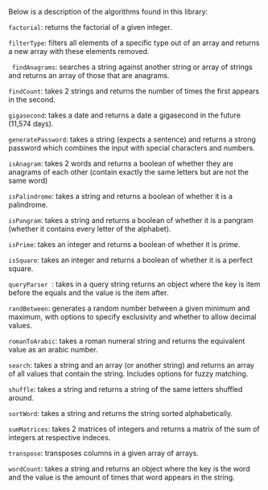 Below is a description of the algorithms found in this library:

```factorial```: returns the factorial of a given integer.

```filterType```: filters all elements of a specific type out of an array and returns a new array with these elements removed.

``` findAnagrams```: searches a string against another string or array of strings and returns an array of those that are anagrams.

```findCount```: takes 2 strings and returns the number of times the first appears in the second.

```gigasecond```: takes a date and returns a date a gigasecond in the future (11,574 days).

```generatePassword```: takes a string (expects a sentence) and returns a strong password which combines the input with special characters and numbers.

```isAnagram```: takes 2 words and returns a boolean of whether they are anagrams of each other (contain exactly the same letters but are not the same word)

```isPalindrome```: takes a string and returns a boolean of whether it is a palindrome.

```isPangram```: takes a string and returns a boolean of whether it is a pangram (whether it contains every letter of the alphabet).

```isPrime```: takes an integer and returns a boolean of whether it is prime.

```isSquare```: takes an integer and returns a boolean of whether it is a perfect square.

```queryParser ```: takes in a query string returns an object where the key is item before the equals and the value is the item after.

```randBetween```: generates a random number between a given minimum and maximum, with options to specify exclusivity and whether to allow decimal values.

```romanToArabic```: takes a roman numeral string and returns the equivalent value as an arabic number.

```search```: takes a string and an array (or another string) and returns an array of all values that contain the string. Includes options for fuzzy matching.

```shuffle```: takes a string and returns a string of the same letters shuffled around.

```sortWord```: takes a string and returns the string sorted alphabetically.

```sumMatrices```: takes 2 matrices of integers and returns a matrix of the sum of integers at respective indeces.

```transpose```: transposes columns in a given array of arrays.

 ```wordCount```: takes a string and returns an object where the key is the word and the value is the amount of times that word appears in the string.
